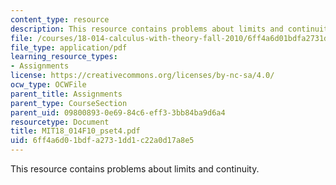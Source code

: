 ```yaml
---
content_type: resource
description: This resource contains problems about limits and continuity.
file: /courses/18-014-calculus-with-theory-fall-2010/6ff4a6d01bdfa2731dd1c22a0d17a8e5_MIT18_014F10_pset4.pdf
file_type: application/pdf
learning_resource_types:
- Assignments
license: https://creativecommons.org/licenses/by-nc-sa/4.0/
ocw_type: OCWFile
parent_title: Assignments
parent_type: CourseSection
parent_uid: 09800893-0e69-84c6-eff3-3bb84ba9d6a4
resourcetype: Document
title: MIT18_014F10_pset4.pdf
uid: 6ff4a6d0-1bdf-a273-1dd1-c22a0d17a8e5
---
```

This resource contains problems about limits and continuity.